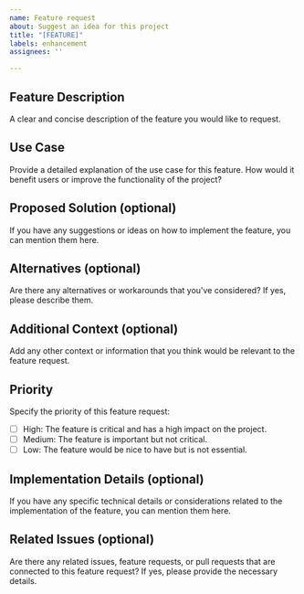 ```yaml
---
name: Feature request
about: Suggest an idea for this project
title: "[FEATURE]"
labels: enhancement
assignees: ''

---
```


## Feature Description

A clear and concise description of the feature you would like to request.

## Use Case

Provide a detailed explanation of the use case for this feature. How would it benefit users or improve the functionality of the project?

## Proposed Solution (optional)

If you have any suggestions or ideas on how to implement the feature, you can mention them here.

## Alternatives (optional)

Are there any alternatives or workarounds that you've considered? If yes, please describe them.

## Additional Context (optional)

Add any other context or information that you think would be relevant to the feature request.

## Priority

Specify the priority of this feature request:

- [ ] High: The feature is critical and has a high impact on the project.
- [ ] Medium: The feature is important but not critical.
- [ ] Low: The feature would be nice to have but is not essential.

## Implementation Details (optional)

If you have any specific technical details or considerations related to the implementation of the feature, you can mention them here.

## Related Issues (optional)

Are there any related issues, feature requests, or pull requests that are connected to this feature request? If yes, please provide the necessary details.
